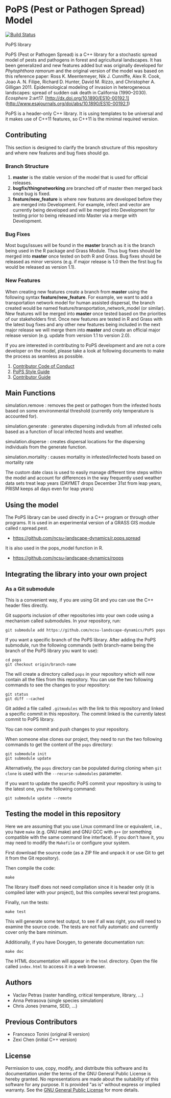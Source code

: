 # PoPS (Pest or Pathogen Spread) Model

[![Build Status](https://travis-ci.org/ncsu-landscape-dynamics/PoPS.svg?branch=master)](https://travis-ci.org/ncsu-landscape-dynamics/PoPS)

PoPS library

PoPS (Pest or Pathogen Spread) is a C++ library for a stochastic spread model of pests and pathogens in forest and agricultural landscapes. It has been generalized and new features added but was originally developed for *Phytophthora ramorum* and the original version of the model was based on this reference paper: Ross K. Meentemeyer, Nik J. Cunniffe, Alex R. Cook, Joao A. N. Filipe, Richard D. Hunter, David M. Rizzo, and Christopher A. Gilligan 2011. Epidemiological modeling of invasion in heterogeneous landscapes: spread of sudden oak death in California (1990–2030). *Ecosphere* 2:art17. [http://dx.doi.org/10.1890/ES10-00192.1] (http://www.esajournals.org/doi/abs/10.1890/ES10-00192.1) 

PoPS is a header-only C++ library. It is using templates to be universal and it makes use of C++11 features, so C++11 is the minimal
required version.

## Contributing

This section is designed to clarify the branch structure of this repository and where new features and bug fixes should go.

### Branch Structure

1. **master** is the stable version of the model that is used for official releases. 
2. **bugfix/thingnotworking** are branched off of master then merged back once bug is fixed.
3. **feature/new_feature** is where new features are developed before they are merged into Development. For example, infect and vector are currently being developed and will be merged into Development for testing prior to being released into Master via a merge with Development.

### Bug Fixes

Most bugs/issues will be found in the **master** branch as it is the branch being used in the R package and Grass Module. Thus bug fixes should be merged into **master** once tested on both R and Grass. Bug fixes should be released as minor versions (e.g. if major release is 1.0 then the first bug fix would be released as version 1.1).

### New Features

When creating new features create a branch from **master** using the following syntax **feature/new_feature**. For example, we want to add a transportation network model for human assisted dispersal, the branch created would be named feature/transportation_network_model (or similar). New features will be merged into **master** once tested based on the priorities of our stakeholders first. Once new features are tested in R and Grass with the latest bug fixes and any other new features being included in the next major release we will merge them into **master** and create an official major release version (e.g. update from version 1.1 to version 2.0). 

If you are interested in contributing to PoPS development and are not a core developer on the model, please take a look at following
documents to make the process as seamless as possible.

1. [Contributor Code of Conduct](contributing_docs/CODE_OF_CONDUCT.md)
1. [PoPS Style Guide](contributing_docs/STYLE_GUIDE.md)
1. [Contributor Guide](contributing_docs/CONTRIBUTING.md)

## Main Functions

simulation.remove : removes the pest or pathogen from the infested hosts based on some environmental threshold (currently only temperature is accounted for).

simulation.generate : generates dispersing indivduls from all infested cells based as a function of local infected hosts and weather.

simulation.disperse : creates dispersal locations for the dispersing individuals from the generate function.

simulation.mortality : causes mortality in infested/infected hosts based on mortality rate

The custom date class is used to easily manage different time steps within the model and account for differences in the way frequently used weather data sets treat leap years (DAYMET drops December 31st from leap years, PRISM keeps all days even for leap years)

## Using the model

The PoPS library can be used directly in a C++ program or through other
programs. It is used in an experimental version of a GRASS GIS module
called r.spread.pest.

* https://github.com/ncsu-landscape-dynamics/r.pops.spread

It is also used in the pops_model function in R.

* https://github.com/ncsu-landscape-dynamics/rpops

## Integrating the library into your own project

### As a Git submodule

This is a convenient way, if you are using Git and you can use the C++
header files directly.

Git supports inclusion of other repositories into your own code using
a mechanism called submodules. In your repository, run:

```
git submodule add https://github.com/ncsu-landscape-dynamics/PoPS pops
```

If you want a specific branch of the PoPS library. After adding the 
PoPS submodule, run the following commands (with branch-name being
the branch of the PoPS library you want to use):

```
cd pops
git checkout origin/branch-name
```

The will create a directory called `pops` in your repository which will
now contain all the files from this repository. You can use the two
following commands to see the changes to your repository:

```
git status
git diff --cached
```

Git added a file called `.gitmodules` with the link to this repository
and linked a specific commit in this repository. The commit linked is
the currently latest commit to PoPS library.

You can now commit and push changes to your repository.

When someone else clones our project, they need to run the two following
commands to get the content of the `pops` directory:

```
git submodule init
git submodule update
```

Alternatively, the `pops` directory can be populated during cloning
when `git clone` is used with the `--recurse-submodules` parameter.

If you want to update the specific PoPS commit your repository is using
to the latest one, you the following command:

```
git submodule update --remote
```

## Testing the model in this repository

Here we are assuming that you use Linux command line or equivalent,
i.e., you have `make` (e.g. GNU make) and GNU GCC with `g++`
(or something compatible with the same command line interface).
If you don't have it, you may need to modify the `Makefile` or configure
your system.

First download the source code (as a ZIP file and unpack it or use Git
to get it from the Git repository).

Then compile the code:

    make

The library itself does not need compilation since it is header only
(it is compiled later with your project), but this compiles several
test programs.

Finally, run the tests:

    make test

This will generate some test output, to see if all was right, you will
need to examine the source code. The tests are not fully automatic
and currently cover only the bare minimum.

Additionally, if you have Doxygen, to generate documentation run:

    make doc

The HTML documentation will appear in the `html` directory. Open the
file called `index.html` to access it in a web browser.

## Authors

* Vaclav Petras (raster handling, critical temperature, library, ...)
* Anna Petrasova (single species simulation)
* Chris Jones (rename, SEID, ...)

## Previous Contributors

* Francesco Tonini (original R version)
* Zexi Chen (initial C++ version)

## License

Permission to use, copy, modify, and distribute this software and
its documentation under the terms of the GNU General Public License
is hereby granted. No representations are made about the suitability
of this software for any purpose. It is provided "as is" without express
or implied warranty. See the
[GNU General Public License](https://www.gnu.org/licenses/old-licenses/gpl-2.0.html)
for more details.

